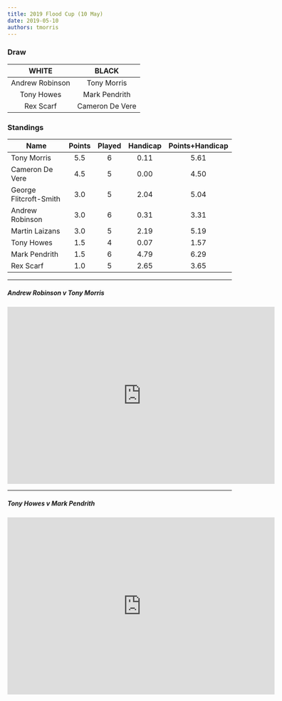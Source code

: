 ```yaml
---
title: 2019 Flood Cup (10 May)
date: 2019-05-10
authors: tmorris
---
```


### Draw

| WHITE                  | BLACK                  |
|:----------------------:|:----------------------:|
| Andrew Robinson        | Tony Morris            |
| Tony Howes             | Mark Pendrith          |
| Rex Scarf              | Cameron De Vere        |

### Standings

| Name                   | Points | Played | Handicap | Points+Handicap |
| ---------------------- |:------:|:------:|:--------:|:---------------:|
| Tony Morris            | 5.5    | 6      | 0.11     | 5.61            |
| Cameron De Vere        | 4.5    | 5      | 0.00     | 4.50            |
| George Flitcroft-Smith | 3.0    | 5      | 2.04     | 5.04            |
| Andrew Robinson        | 3.0    | 6      | 0.31     | 3.31            |
| Martin Laizans         | 3.0    | 5      | 2.19     | 5.19            |
| Tony Howes             | 1.5    | 4      | 0.07     | 1.57            |
| Mark Pendrith          | 1.5    | 6      | 4.79     | 6.29            |
| Rex Scarf              | 1.0    | 5      | 2.65     | 3.65            |

----

##### Andrew Robinson v Tony Morris

<iframe src="https://lichess.org/embed/OweiwIGN?theme=auto&amp;bg=auto" width=600 height=397 frameborder=0></iframe>

----

##### Tony Howes v Mark Pendrith

<iframe src="https://lichess.org/embed/pwityD8y?theme=auto&amp;bg=auto" width=600 height=397 frameborder=0></iframe>
